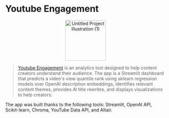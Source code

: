 # Youtube Engagement

<p align="center">
  <img width="128" height="128" alt="Untitled Project Illustration (1)" src="https://github.com/user-attachments/assets/2b00534b-0b30-41ad-9e19-d14709aa774b" />
</p>

> [Youtube Engagement](https://engagement-predictor.streamlit.app/) is an analytics tool designed to help content creators understand their audience. The app is a Streamlit dashboard that predicts a video's view quantile rank using sklearn regression models over OpenAI description embeddings, identifies relevant content themes, provides AI title rewrites, and displays visualizations to help creators.

The app was built thanks to the following tools: Streamlit, OpenAI API, Scikit-learn, Chroma, YouTube Data API, and Altair.
